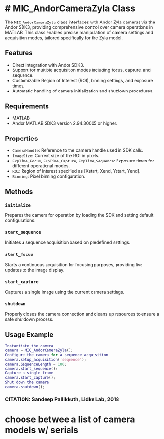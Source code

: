# # MIC_AndorCameraZyla Class
The `MIC_AndorCameraZyla` class interfaces with Andor Zyla cameras via the Andor SDK3, providing comprehensive control over camera operations in MATLAB. This class enables precise manipulation of camera settings and acquisition modes, tailored specifically for the Zyla model.
## Features
- Direct integration with Andor SDK3.
- Support for multiple acquisition modes including focus, capture, and sequence.
- Customizable Region of Interest (ROI), binning settings, and exposure times.
- Automatic handling of camera initialization and shutdown procedures.
## Requirements
- MATLAB
- Andor MATLAB SDK3 version 2.94.30005 or higher.
## Properties
- `CameraHandle`: Reference to the camera handle used in SDK calls.
- `ImageSize`: Current size of the ROI in pixels.
- `ExpTime_Focus`, `ExpTime_Capture`, `ExpTime_Sequence`: Exposure times for different operational modes.
- `ROI`: Region of interest specified as [Xstart, Xend, Ystart, Yend].
- `Binning`: Pixel binning configuration.
## Methods
### `initialize`
Prepares the camera for operation by loading the SDK and setting default configurations.
### `start_sequence`
Initiates a sequence acquisition based on predefined settings.
### `start_focus`
Starts a continuous acquisition for focusing purposes, providing live updates to the image display.
### `start_capture`
Captures a single image using the current camera settings.
### `shutdown`
Properly closes the camera connection and cleans up resources to ensure a safe shutdown process.
## Usage Example
```matlab
Instantiate the camera
camera = MIC_AndorCameraZyla();
Configure the camera for a sequence acquisition
camera.setup_acquisition('sequence');
camera.SequenceLength = 100;
camera.start_sequence();
Capture a single frame
camera.start_capture();
Shut down the camera
camera.shutdown();
```
### CITATION: Sandeep Pallikkuth, Lidke Lab, 2018
# choose betwee a list of camera models w/ serials
